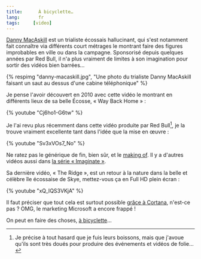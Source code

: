 ```yaml
---
title:      À bicyclette…
lang:       fr
tags:     [video]
---
```


[Danny MacAskill](http://fr.wikipedia.org/wiki/Danny_MacAskill) est un trialiste écossais hallucinant, qui s'est notamment fait connaître via différents court métrages le montrant faire des figures improbables en ville ou dans la campagne. Sponsorisé depuis quelques années par Red Bull, il n'a plus vraiment de limites à son imagination pour sortir des vidéos bien barrées…

{% respimg "danny-macaskill.jpg", "Une photo du trialiste Danny MacAskill faisant un saut au dessus d'une cabine téléphonique" %}

Je pense l'avoir découvert en 2010 avec cette vidéo le montrant en différents lieux de sa belle Écosse, « Way Back Home » :

{% youtube "Cj6ho1-G6tw" %}

Je l'ai revu plus récemment dans cette vidéo produite par Red Bull[^1], je la trouve vraiment excellente tant dans l'idée que la mise en œuvre :

{% youtube "Sv3xVOs7_No" %}

Ne ratez pas le générique de fin, bien sûr, et le [making of](http://imaginate.redbull.com/behind-the-scenes). Il y a d'autres vidéos aussi dans [la série « Imaginate »](http://imaginate.redbull.com/).

Sa dernière vidéo, « The Ridge », est un retour à la nature dans la belle et célèbre île écossaise de Skye, mettez-vous ça en Full HD plein écran :

{% youtube "xQ_IQS3VKjA" %}

Il faut préciser que tout cela est surtout possible [grâce à Cortana](https://www.youtube.com/watch?v=WC1KwpRPm7s), n'est-ce pas ? OMG, le marketing Microsoft a encore frappé !

On peut en faire des choses, [à bicyclette](https://www.youtube.com/watch?v=WizGTZtjgvo)…


[^1]: Je précise à tout hasard que je fuis leurs boissons, mais que j'avoue qu'ils sont très doués pour produire des événements et vidéos de folie…




